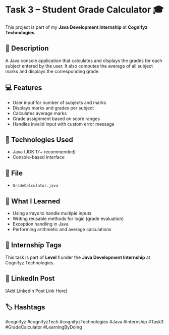 # Task 3 – Student Grade Calculator 🎓

This project is part of my **Java Development Internship** at **Cognifyz Technologies**.

## 🔧 Description
A Java console application that calculates and displays the grades for each subject entered by the user. It also computes the average of all subject marks and displays the corresponding grade.

## 💻 Features
- User input for number of subjects and marks
- Displays marks and grades per subject
- Calculates average marks
- Grade assignment based on score ranges
- Handles invalid input with custom error message

## 🚀 Technologies Used
- Java (JDK 17+ recommended)
- Console-based interface

## 📁 File
- `GradeCalculator.java`

## 🧠 What I Learned
- Using arrays to handle multiple inputs
- Writing reusable methods for logic (grade evaluation)
- Exception handling in Java
- Performing arithmetic and average calculations

## 📌 Internship Tags
This task is part of **Level 1** under the **Java Development Internship** at Cognifyz Technologies.

## 🔗 LinkedIn Post
[Add LinkedIn Post Link Here]

## 🏷️ Hashtags
#cognifyz #cognifyzTech #cognifyzTechnologies #Java #Internship #Task3 #GradeCalculator #LearningByDoing
